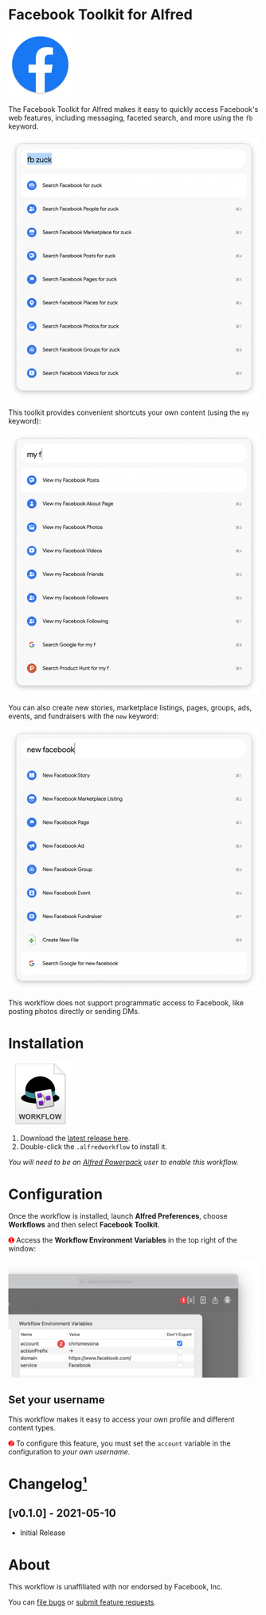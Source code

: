 # Facebook Toolkit for Alfred

<img src="./assets/icon-facebook.png" alt="Facebook logo" width="128" height="128">

The Facebook Toolkit for Alfred makes it easy to quickly access Facebook's web features, including messaging, faceted search, and more using the `fb` keyword.

<img src="./assets/preview.png" alt="Preview of Facebook Toolkit">

This toolkit provides convenient shortcuts your own content (using the `my` keyword):

<img src="./assets/preview-my.png" alt="Preview of my keyword in Facebook Toolkit">

You can also create new stories, marketplace listings, pages, groups, ads, events, and fundraisers with the `new` keyword:

<img src="./assets/preview-new.png" alt="Preview of new keyword in Facebook Toolkit">

This workflow does not support programmatic access to Facebook, like posting photos directly or sending DMs.

# Installation

<a href="https://github.com/chrismessina/alfred-facebook-toolkit/releases/latest"><img src="./assets/icon-workflow.png" alt="Workflow File Icon" width="128" height="128"></a>

1. Download the [latest release here](https://github.com/chrismessina/alfred-facebook-toolkit/releases/latest).
2. Double-click the `.alfredworkflow` to install it.

_You will need to be an [Alfred Powerpack](https://www.alfredapp.com/powerpack/) user to enable this workflow._


# Configuration

Once the workflow is installed, launch **Alfred Preferences**, choose **Workflows** and then select **Facebook Toolkit**.

<span style="color:red;">➊</span> Access the **Workflow Environment Variables** in the top right of the window:

<img src="./assets/workflow-config.png" alt="How to access the Alfred Workflow Environment Variables">


## Set your username

This workflow makes it easy to access your own profile and different content types.

<span style="color:red;">➋</span> To configure this feature, you must set the `account` variable in the configuration to *your own username*.

# Changelog[¹](https://keepachangelog.com/)

## [v0.1.0] - 2021-05-10
- Initial Release


# About

This workflow is unaffiliated with nor endorsed by Facebook, Inc.

You can [file bugs](https://github.com/chrismessina/alfred-facebook-toolkit/issues/new) or [submit feature requests](https://github.com/chrismessina/alfred-facebook-toolkit/issues/new).
